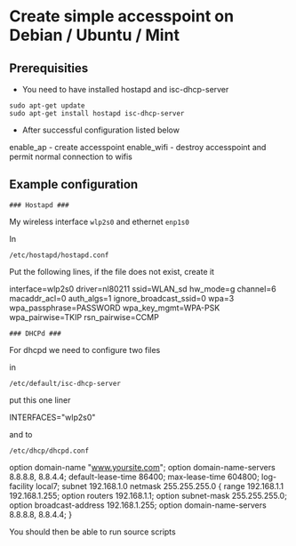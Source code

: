 
# Create simple accesspoint on Debian / Ubuntu / Mint #

## Prerequisities ##

* You need to have installed hostapd and isc-dhcp-server

```
sudo apt-get update
sudo apt-get install hostapd isc-dhcp-server

```

* After successful configuration listed below

enable_ap - create accesspoint
enable_wifi - destroy accesspoint and permit normal connection to wifis


## Example configuration ##
    ### Hostapd ###

My wireless interface ```wlp2s0``` and ethernet ```enp1s0```

In

```
/etc/hostapd/hostapd.conf

```
Put the following lines, if the file does not exist, create it

interface=wlp2s0
driver=nl80211
ssid=WLAN_sd
hw_mode=g
channel=6
macaddr_acl=0
auth_algs=1
ignore_broadcast_ssid=0
wpa=3
wpa_passphrase=PASSWORD
wpa_key_mgmt=WPA-PSK
wpa_pairwise=TKIP
rsn_pairwise=CCMP

    ### DHCPd ###

For dhcpd we need to configure two files

in 

```
/etc/default/isc-dhcp-server
```
put this one liner

INTERFACES="wlp2s0"

and to

```
/etc/dhcp/dhcpd.conf
```

option domain-name "www.yoursite.com";
option domain-name-servers 8.8.8.8,  8.8.4.4;
default-lease-time 86400;
max-lease-time 604800;
log-facility local7;
subnet 192.168.1.0 netmask 255.255.255.0 {
range 192.168.1.1 192.168.1.255;
option routers 192.168.1.1;
option subnet-mask 255.255.255.0;
option broadcast-address 192.168.1.255;
option domain-name-servers 8.8.8.8, 8.8.4.4;
}

You should then be able to run source scripts


